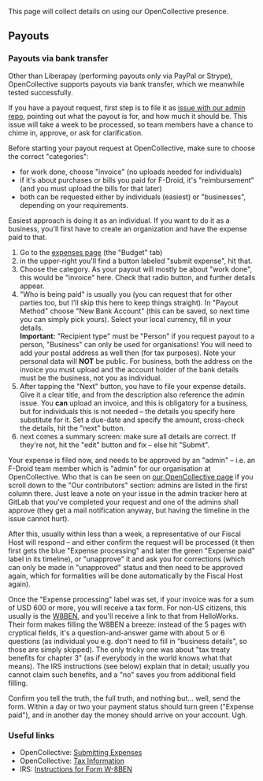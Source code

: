 This page will collect details on using our OpenCollective presence.

## Payouts
### Payouts via bank transfer
Other than Liberapay (performing payouts only via PayPal or Strype), OpenCollective supports payouts via bank transfer, which we meanwhile tested successfully.

If you have a payout request, first step is to file it as [issue with our admin repo](https://gitlab.com/fdroid/admin/-/issues), pointing out what the payout is for, and how much it should be. This issue will take a week to be processed, so team members have a chance to chime in, approve, or ask for clarification.

Before starting your payout request at OpenCollective, make sure to choose the correct "categories":

* for work done, choose "invoice" (no uploads needed for individuals)
* if it's about purchases or bills you paid for F-Droid, it's "reimbursement" (and you must upload the bills for that later)
* both can be requested either by individuals (easiest) or "businesses", depending on your requirements.

Easiest approach is doing it as an individual. If you want to do it as a business, you'll first have to create an organization and have the expense paid to that.

1. Go to the [expenses page](https://opencollective.com/f-droid/expenses) (the "Budget" tab)
1. in the upper-right you'll find a button labeled "submit expense", hit that.
1. Choose the category. As your payout will mostly be about "work done", this would be "invoice" here. Check that radio button, and further details appear.
1. "Who is being paid" is usually you (you can request that for other parties too, but I'll skip this here to keep things straight). In "Payout Method" choose "New Bank Account" (this can be saved, so next time you can simply pick yours). Select your local currency, fill in your details.  
**Important:** "Recipient type" must be "Person" if you request payout to a person, "Business" can only be used for organisations! You will need to add your postal address as well then (for tax purposes). Note your personal data will **NOT** be public. For business, both the address on the invoice you must upload and the account holder of the bank details must be the business, not you as individual.
1. After tapping the "Next" button, you have to file your expense details. Give it a clear title, and from the description also reference the admin issue. You **can** upload an invoice, and this is obligatory for a business, but for individuals this is not needed – the details you specify here substitute for it. Set a due-date and specify the amount, cross-check the details, hit the "next" button.
1. next comes a summary screen: make sure all details are correct. If they're not, hit the "edit" button and fix – else hit "Submit".

Your expense is filed now, and needs to be approved by an "admin" – i.e. an F-Droid team member which is "admin" for our organisation at OpenCollective. Who that is can be seen on [our OpenCollective page](https://opencollective.com/f-droid/) if you scroll down to the "Our contributors" section: admins are listed in the first column there. Just leave a note on your issue in the admin tracker here at GitLab that you've completed your request and one of the admins shall approve (they get a mail notification anyway, but having the timeline in the issue cannot hurt).

After this, usually within less than a week, a representative of our Fiscal Host will respond – and either confirm the request will be processed (it then first gets the blue "Expense processing" and later the green "Expense paid" label in its timeline), or "unapprove" it and ask you for corrections (which can only be made in "unapproved" status and then need to be approved again, which for formalities will be done automatically by the Fiscal Host again).

Once the "Expense processing" label was set, if your invoice was for a sum of USD 600 or more, you will receive a tax form. For non-US citizens, this usually is the [W8BEN](https://tipalti.com/what-is-w-8ben/), and you'll receive a link to that from HelloWorks. Their form makes filling the W8BEN a breeze: instead of the 5 pages with cryptical fields, it's a question-and-answer game with about 5 or 6 questions (as individual you e.g. don't need to fill in "business details", so those are simply skipped). The only tricky one was about "tax treaty benefits for chapter 3" (as if everybody in the world knows what that means). The IRS instructions (see below) explain that in detail; usually you cannot claim such benefits, and a "no" saves you from additional field filling.

Confirm you tell the truth, the full truth, and nothing but… well, send the form. Within a day or two your payment status should turn green ("Expense paid"), and in another day the money should arrive on your account. Ugh.


### Useful links
* OpenCollective: [Submitting Expenses](https://docs.opencollective.com/help/expenses-and-getting-paid/submitting-expenses)
* OpenCollective: [Tax Information](https://docs.opencollective.com/help/expenses-and-getting-paid/tax-information)
* IRS: [Instructions for Form W-8BEN](https://www.irs.gov/instructions/iw8ben)
